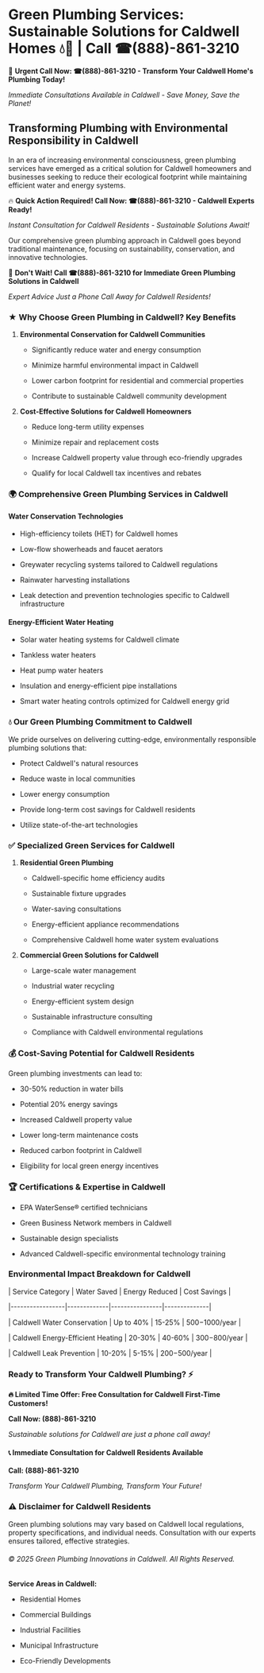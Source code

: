 # Green Plumbing Services: Sustainable Solutions for Caldwell Homes 💧🌿 | Call ☎(888)-861-3210

🚨 **Urgent Call Now: ☎(888)-861-3210 - Transform Your Caldwell Home's Plumbing Today!**
*Immediate Consultations Available in Caldwell - Save Money, Save the Planet!*

## Transforming Plumbing with Environmental Responsibility in Caldwell

In an era of increasing environmental consciousness, green plumbing services have emerged as a critical solution for Caldwell homeowners and businesses seeking to reduce their ecological footprint while maintaining efficient water and energy systems. 

🔥 **Quick Action Required! Call Now: ☎(888)-861-3210 - Caldwell Experts Ready!**
*Instant Consultation for Caldwell Residents - Sustainable Solutions Await!*

Our comprehensive green plumbing approach in Caldwell goes beyond traditional maintenance, focusing on sustainability, conservation, and innovative technologies.

🚨 **Don't Wait! Call ☎(888)-861-3210 for Immediate Green Plumbing Solutions in Caldwell**
*Expert Advice Just a Phone Call Away for Caldwell Residents!*

### ★ Why Choose Green Plumbing in Caldwell? Key Benefits

1. **Environmental Conservation for Caldwell Communities** 
   - Significantly reduce water and energy consumption
   - Minimize harmful environmental impact in Caldwell
   - Lower carbon footprint for residential and commercial properties
   - Contribute to sustainable Caldwell community development

2. **Cost-Effective Solutions for Caldwell Homeowners** 
   - Reduce long-term utility expenses
   - Minimize repair and replacement costs
   - Increase Caldwell property value through eco-friendly upgrades
   - Qualify for local Caldwell tax incentives and rebates

### 🌍 Comprehensive Green Plumbing Services in Caldwell

#### Water Conservation Technologies
- High-efficiency toilets (HET) for Caldwell homes
- Low-flow showerheads and faucet aerators
- Greywater recycling systems tailored to Caldwell regulations
- Rainwater harvesting installations
- Leak detection and prevention technologies specific to Caldwell infrastructure

#### Energy-Efficient Water Heating
- Solar water heating systems for Caldwell climate
- Tankless water heaters
- Heat pump water heaters
- Insulation and energy-efficient pipe installations
- Smart water heating controls optimized for Caldwell energy grid

### 💧 Our Green Plumbing Commitment to Caldwell

We pride ourselves on delivering cutting-edge, environmentally responsible plumbing solutions that:
- Protect Caldwell's natural resources
- Reduce waste in local communities
- Lower energy consumption
- Provide long-term cost savings for Caldwell residents
- Utilize state-of-the-art technologies

### ✅ Specialized Green Services for Caldwell

1. **Residential Green Plumbing**
   - Caldwell-specific home efficiency audits
   - Sustainable fixture upgrades
   - Water-saving consultations
   - Energy-efficient appliance recommendations
   - Comprehensive Caldwell home water system evaluations

2. **Commercial Green Solutions for Caldwell**
   - Large-scale water management
   - Industrial water recycling
   - Energy-efficient system design
   - Sustainable infrastructure consulting
   - Compliance with Caldwell environmental regulations

### 💰 Cost-Saving Potential for Caldwell Residents

Green plumbing investments can lead to:
- 30-50% reduction in water bills
- Potential 20% energy savings
- Increased Caldwell property value
- Lower long-term maintenance costs
- Reduced carbon footprint in Caldwell
- Eligibility for local green energy incentives

### 🏆 Certifications & Expertise in Caldwell

- EPA WaterSense® certified technicians
- Green Business Network members in Caldwell
- Sustainable design specialists
- Advanced Caldwell-specific environmental technology training

### Environmental Impact Breakdown for Caldwell

| Service Category | Water Saved | Energy Reduced | Cost Savings |
|-----------------|-------------|----------------|--------------|
| Caldwell Water Conservation | Up to 40% | 15-25% | $500-$1000/year |
| Caldwell Energy-Efficient Heating | 20-30% | 40-60% | $300-$800/year |
| Caldwell Leak Prevention | 10-20% | 5-15% | $200-$500/year |

### Ready to Transform Your Caldwell Plumbing? ⚡

**🔥 Limited Time Offer: Free Consultation for Caldwell First-Time Customers!**

**Call Now: (888)-861-3210**
*Sustainable solutions for Caldwell are just a phone call away!*

#### 📞 Immediate Consultation for Caldwell Residents Available

**Call: (888)-861-3210**
*Transform Your Caldwell Plumbing, Transform Your Future!*

### ⚠️ Disclaimer for Caldwell Residents

Green plumbing solutions may vary based on Caldwell local regulations, property specifications, and individual needs. Consultation with our experts ensures tailored, effective strategies.

###### © 2025 Green Plumbing Innovations in Caldwell. All Rights Reserved.

**Service Areas in Caldwell:** 
- Residential Homes
- Commercial Buildings
- Industrial Facilities
- Municipal Infrastructure
- Eco-Friendly Developments